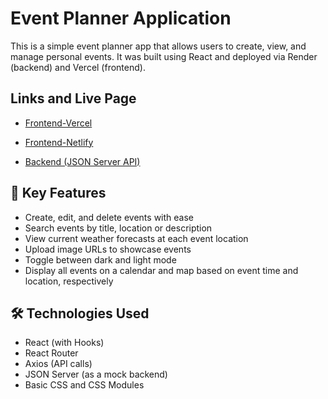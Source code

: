 # Event Planner Application

This is a simple event planner app that allows users to create, view, and manage personal events. It was built using React and deployed via Render (backend) and Vercel (frontend).

## Links and Live Page

- [Frontend-Vercel](https://finnish-event-planner.vercel.app/)
- [Frontend-Netlify](https://comforting-croissant-0435fb.netlify.app/)

- [Backend (JSON Server API)](https://finnish-event-planner.onrender.com/events)

## 📝 Key Features

- Create, edit, and delete events with ease
- Search events by title, location or description
- View current weather forecasts at each event location
- Upload image URLs to showcase events
- Toggle between dark and light mode
- Display all events on a calendar and map based on event time and location, respectively

## 🛠️ Technologies Used </h2>

- React (with Hooks)
- React Router
- Axios (API calls)
- JSON Server (as a mock backend)
- Basic CSS and CSS Modules
